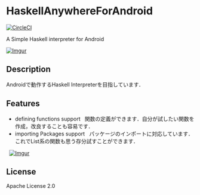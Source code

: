 # HaskellAnywhereForAndroid
[![CircleCI](https://circleci.com/gh/clockvoid/HaskellAnywhereForAndroid.svg?style=svg)](https://circleci.com/gh/clockvoid/HaskellAnywhereForAndroid)

A Simple Haskell interpreter for Android

[![Imgur](https://i.imgur.com/ooHP4Pxm.png, "Screenshot")](https://i.imgur.com/ooHP4Px.png)

## Description
Androidで動作するHaskell Interpreterを目指しています．

## Features
 - defining functions support
   関数の定義ができます．自分が試したい関数を作成，改良することも容易です．
 - importing Packages support
   パッケージのインポートに対応しています．これでList系の関数も思う存分試すことができます．
   
   [![Imgur](http://i.imgur.com/ZEZyvgVm.png, "Features")](http://i.imgur.com/ZEZyvgV.png)

## License
Apache License 2.0
